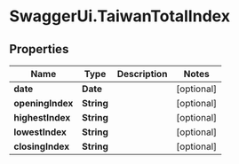 # SwaggerUi.TaiwanTotalIndex

## Properties

Name | Type | Description | Notes
------------ | ------------- | ------------- | -------------
**date** | **Date** |  | [optional] 
**openingIndex** | **String** |  | [optional] 
**highestIndex** | **String** |  | [optional] 
**lowestIndex** | **String** |  | [optional] 
**closingIndex** | **String** |  | [optional] 


